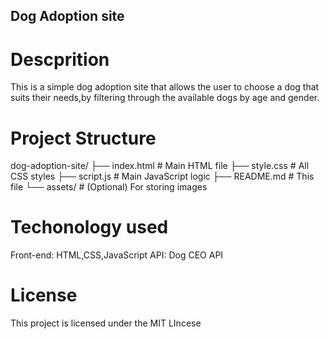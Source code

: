 ## Dog Adoption site 
# Descprition 
This is a simple dog adoption site that allows the user to choose a dog that suits their needs,by filtering through the available dogs by age and gender.

# Project Structure
dog-adoption-site/
├── index.html          # Main HTML file
├── style.css           # All CSS styles
├── script.js           # Main JavaScript logic
├── README.md           # This file
└── assets/             # (Optional) For storing images

 # Techonology used 
 Front-end: HTML,CSS,JavaScript
 API: Dog CEO API

 # License 
 This project is licensed under the MIT LIncese
